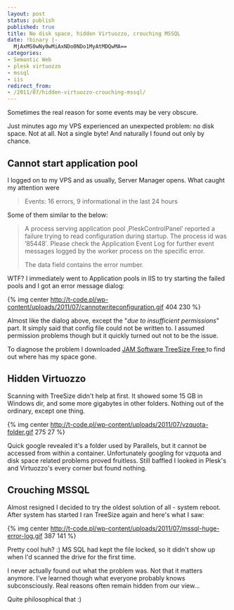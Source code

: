 ```yaml
---
layout: post
status: publish
published: true
title: No disk space, hidden Virtuozzo, crouching MSSQL
date: !binary |-
  MjAxMS0wNy0wMiAxNDo0NDo1MyAtMDQwMA==
categories:
- Semantic Web
- plesk virtuozzo
- mssql
- iis
redirect_from:
- /2011/07/hidden-virtuozzo-crouching-mssql/
---
```


Sometimes the real reason for some events may be very obscure.

Just minutes ago my VPS experienced an unexpected problem: no disk space. Not at all. Not a single byte! And naturally
I found out only by chance.

## Cannot start application pool
I logged on to my VPS and as usually, Server Manager opens. What caught my attention were

> Events: 16 errors, 9 informational in the last 24 hours

<!--more-->

Some of them similar to the below:

> A process serving application pool ‚PleskControlPanel’ reported a failure trying to read configuration during startup.
> The process id was ’85448′. Please check the Application Event Log for further event messages logged by the worker
> process on the specific error.
>
> The data field contains the error number.

WTF? I immediately went to Application pools in IIS to try starting the failed pools and I got an error message dialog:

{% img center http://t-code.pl/wp-content/uploads/2011/07/cannotwriteconfiguration.gif 404 230 %}

Almost like the dialog above, except the "<em>due to insufficient permissions</em><span>" part. It simply said that
config file could not be written to. I assumed permission problems though but it quickly turned out not to be the issue.

To diagnose the problem I downloaded [JAM Software TreeSize Free ](http://www.jam-software.com/treesize_free/) to find
out where has my space gone.

## Hidden Virtuozzo

Scanning with TreeSize didn't help at first. It showed some 15 GB in Windows dir, and some more gigabytes in other
folders. Nothing out of the ordinary, except one thing.

{% img center http://t-code.pl/wp-content/uploads/2011/07/vzquota-folder.gif 275 27 %}

Quick google revealed it's a folder used by Parallels, but it cannot be accessed from within a container. Unfortunately
googling for vzquota and disk space related problems proved fruitless. Still baffled I looked in Plesk's and Virtuozzo's
every corner but found nothing.

## Crouching MSSQL

Almost resigned I decided to try the oldest solution of all - system reboot. After system has started I ran TreeSize
again and here's what I saw:

{% img center http://t-code.pl/wp-content/uploads/2011/07/mssql-huge-error-log.gif 387 141 %}

Pretty cool huh? :) MS SQL had kept the file locked, so it didn't show up when I'd scanned the drive for the first time.

I never actually found out what the problem was. Not that it matters anymore. I've learned though what everyone probably
knows subconsciously. Real reasons often remain hidden from our view...

Quite philosophical that :)
